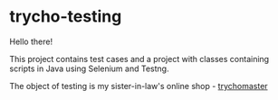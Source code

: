# trycho-testing
Hello there!

This project contains test cases and a project with classes containing scripts in Java using Selenium and Testng.

The object of testing is my sister-in-law's online shop - [trychomaster](https://www.trychomaster.com/)
